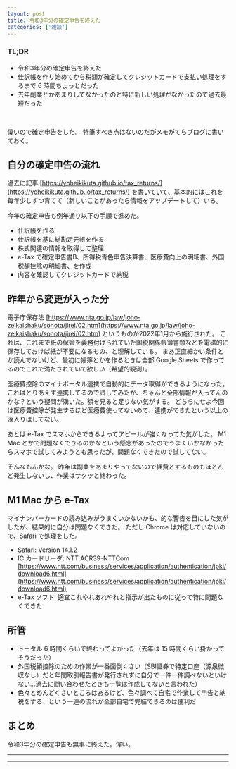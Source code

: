 ```yaml
---
layout: post
title: 令和3年分の確定申告を終えた
categories: ['雑談']
---
```



### TL;DR
- 令和3年分の確定申告を終えた
- 仕訳帳を作り始めてから税額が確定してクレジットカードで支払い処理をするまで 6 時間ちょっとだった
- 去年副業とかあまりしてなかったのと特に新しい処理がなかったので過去最短だった
<br>

偉いので確定申告をした。
特筆すべき点はないのだがメモがてらブログに書いておく。


## 自分の確定申告の流れ
過去に記事 [https://yoheikikuta.github.io/tax_returns/](https://yoheikikuta.github.io/tax_returns/) を書いていて、基本的にはこれを毎年少しずつ育てて（新しいことがあったら情報をアップデートして）いる。

今年の確定申告も例年通り以下の手順で進めた。

- 仕訳帳を作る
- 仕訳帳を基に総勘定元帳を作る
- 株式関連の情報を取得して整理
- e-Tax で確定申告書B、所得税青色申告決算書、医療費向上の明細書、外国税額控除の明細書、を作成
- 内容を確認してクレジットカードで納税


## 昨年から変更が入った分
電子庁保存法 [https://www.nta.go.jp/law/joho-zeikaishaku/sonota/jirei/02.htm](https://www.nta.go.jp/law/joho-zeikaishaku/sonota/jirei/02.htm) というものが2022年1月から施行された。
これは、これまで紙の保管を義務付けられていた国税関係帳簿書類などを電磁的に保存しておけば紙が不要になるもの、と理解している。
まあ正直細かい条件とか読んでないけど、最初に帳簿とかを作るときは全部 Google Sheets で作ってるのでこれで満たされていて欲しい（希望的観測）。

医療費控除のマイナポータル連携で自動的にデータ取得ができるようになった。
これはとりあえず連携してるので試してみたが、ちゃんと全部情報が入ってんのかな？という疑問が湧いた。額を見ると足りない気がする。
どちらにせよ今回は医療費控除が発生するほど医療費使ってないので、連携ができたという以上の深入りはしてない。

あとは e-Tax でスマホからできるよってアピールが強くなってた気がした。
M1 Mac とかで問題なくできるのかなという懸念があったのでうまくいかなかったらスマホで試してみようとも思ったが、問題なくできたので試してない。

そんなもんかな。
昨年は副業をあまりやってないので経費とするものもほとんど発生しないし、作業はサクッと終わった。


## M1 Mac から e-Tax
マイナンバーカードの読み込みがうまくいかないかも、的な警告を目にした気がしたが、結果的に自分は問題なくできた。
ただし Chrome は対応していないので、Safari で処理をした。

- Safari: Version 14.1.2
- IC カードリーダ: NTT ACR39-NTTCom [https://www.ntt.com/business/services/application/authentication/jpki/download6.html](https://www.ntt.com/business/services/application/authentication/jpki/download6.html)
- e-Tax ソフト: 適宜これやれあれやれと指示が出たものに従って特に問題なくできた


## 所管
- トータル 6 時間くらいで終わってよかった（去年は 15 時間くらい掛かってそうだった）
- 外国税額控除のための作業が一番面倒くさい（SBI証券で特定口座（源泉徴収なし）だと年間取引報告書が発行されずに自分で一件一件調べないといけない...過去に問い合わせたときも一覧は作成してないと言われた）
- 色々とめんどくさいところはあるけど、色々調べて自宅で作業して申告と納税をする、という一連の流れが全部自宅で完結できるのは便利だ


## まとめ
令和3年分の確定申告も無事に終えた。偉い。

---
---
<br>
